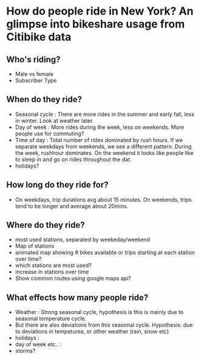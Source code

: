 

# How do people ride in New York? An glimpse into bikeshare usage from Citibike data

## Who's riding?
- Male vs female
- Subscriber Type

## When do they ride?
- Seasonal cycle : There are more rides in the summer and early fall, less in winter. Look at weather later.
- Day of week : More rides during the week, less on weekends. More people use for commuting?
- Time of day : Total number of rides dominated by rush hours. If we separate weekdays from weekends, we see a different pattern. During the week, rushhour dominates. On the weekend it looks like people like to sleep in and go on rides throughout the dat.
- holidays?

## How long do they ride for?
- On weekdays, trip durations avg about 15 minutes. On weekends, trips tend to be longer and average about 20mins.

## Where do they ride?
- most used stations, separated by weekeday/weekend
- Map of stations
- animated map showing # bikes available or trips starting at each station over time?
- which stations are most used?
- increase in stations over time
- Show common routes using google maps api?


## What effects how many people ride?
- Weather : Strong seasonal cycle, hypothesis is this is mainly due to seasonal temperature cycle.
- But there are also deviations from this seasonal cycle. Hypothesis: due to deviations in tempeturea, or other weather (rain, snow etc)
- holidays :
- day of week etc.. :
- storms?
